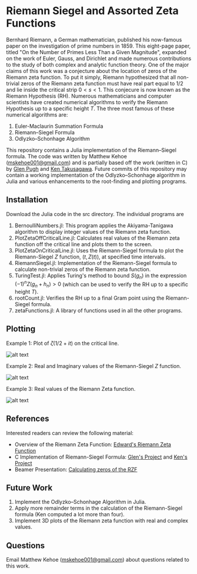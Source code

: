 # Riemann Siegel and Assorted Zeta Functions
Bernhard Riemann, a German mathematician, published his now-famous paper on the investigation of prime numbers in 1859. This eight-page paper, titled "On the Number of Primes Less Than a Given Magnitude", expanded on the work of Euler, Gauss, and Dirichlet and made numerous contributions to the study of both complex and analytic function theory. One of the major claims of this work was a conjecture about the location of zeros of the Riemann zeta function. To put it simply, Riemann hypothesized that all non-trivial zeros of the Riemann zeta function must have real part equal to $1/2$ and lie inside the critical strip $0 < s < 1$. This conjecure is now known as the Riemann Hypothesis (RH). Numerous mathematicians and computer scientists have created numerical algorithms to verify the Riemann Hypothesis up to a specific height $T$. The three most famous of these numerical algorithms are:

1. Euler-Maclaurin Summation Formula
2. Riemann–Siegel Formula
3. Odlyzko–Schonhage Algorithm

This repository contains a Julia implementation of the Riemann–Siegel formula. The code was written by Matthew Kehoe (mskehoe001@gmail.com) and is partially based off the work (written in C) by [Glen Pugh](https://web.viu.ca/pughg/) and [Ken Takusagawa](http://web.mit.edu/kenta/www/six/parallel/2-Final-Report.html). Future commits of this repository may contain a working implementation of the Odlyzko–Schonhage algorithm in Julia and various enhancements to the root-finding and plotting programs.

## Installation
Download the Julia code in the src directory. The individual programs are

1. BernoulliNumbers.jl: This program applies the Akiyama-Tanigawa algorithm to display integer values of the Riemann zeta function.
2. PlotZetaOffCriticalLine.jl: Calculates real values of the Riemann zeta function off the critical line and plots them to the screen.
3. PlotZetaOnCriticalLine.jl: Uses the Riemann-Siegel formula to plot the Riemann-Siegel $Z$ function, $(t,Z(t))$, at specified time intervals.
4. RiemannSiegel.jl: Implementation of the Riemann-Siegel formula to calculate non-trivial zeros of the Riemann zeta function.
5. TuringTest.jl: Applies Turing's method to bound $S(g_n)$ in the expression $(-1)^n  Z(g_n + h_n) > 0$ (which can be used to verify the RH up to a specific height $T$).
6. rootCount.jl: Verifies the RH up to a final Gram point using the Riemann-Siegel formula.
7. zetaFunctions.jl: A library of functions used in all the other programs.

## Plotting 

Example 1: Plot of $\zeta(1/2+it)$ on the critical line.

![alt text](https://axion004.files.wordpress.com/2022/12/zeta_one_half_plus_i_t.png)

Example 2: Real and Imaginary values of the Riemann-Siegel $Z$ function.

![alt text](https://axion004.files.wordpress.com/2022/12/zeta_real_and_imag_crit_line.png)

Example 3: Real values of the Riemann Zeta function.

![alt text](https://axion004.files.wordpress.com/2022/12/real_zeta_s.png)


## References
Interested readers can review the following material:

* Overview of the Riemann Zeta Function: [Edward's Riemann Zeta Function](https://www.amazon.com/Riemanns-Zeta-Function-Harold-Edwards/dp/0486417409)
* C Implementation of Riemann-Siegel Formula: [Glen's Project](https://web.viu.ca/pughg/thesis.d/masters.thesis.pdf) and [Ken's Project](http://web.mit.edu/kenta/www/six/parallel/2-Final-Report.html)
* Beamer Presentation: [Calculating zeros of the RZF](https://axion004.files.wordpress.com/2022/12/calculating_zeros_of_the_riemann_zeta_function.pdf)

## Future Work

1. Implement the Odlyzko–Schonhage Algorithm in Julia.
2. Apply more remainder terms in the calculation of the Riemann-Siegel formula (Ken computed a lot more than four).
3. Implement 3D plots of the Riemann zeta function with real and complex values.


## Questions

Email Matthew Kehoe (mskehoe001@gmail.com) about questions related to this work.

